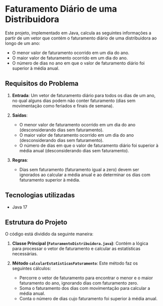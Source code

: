 # Faturamento Diário de uma Distribuidora

Este projeto, implementado em Java, calcula as seguintes informações a partir de um vetor que contém o faturamento diário de uma distribuidora ao longo de um ano:

- O menor valor de faturamento ocorrido em um dia do ano.
- O maior valor de faturamento ocorrido em um dia do ano.
- O número de dias no ano em que o valor de faturamento diário foi superior à média anual.

## Requisitos do Problema

1. **Entrada**: Um vetor de faturamento diário para todos os dias de um ano, no qual alguns dias podem não conter faturamento (dias sem movimentação como feriados e finais de semana).

2. **Saídas**:
    - O menor valor de faturamento ocorrido em um dia do ano (desconsiderando dias sem faturamento).
    - O maior valor de faturamento ocorrido em um dia do ano (desconsiderando dias sem faturamento).
    - O número de dias em que o valor de faturamento diário foi superior à média anual (desconsiderando dias sem faturamento).

3. **Regras**:
    - Dias sem faturamento (faturamento igual a zero) devem ser ignorados ao calcular a média anual e ao determinar os dias com faturamento superior à média.

## Tecnologias utilizadas
- Java 17

## Estrutura do Projeto

O código está dividido da seguinte maneira:

1. **Classe Principal (`FaturamentoDistribuidora.java`)**: Contém a lógica para processar o vetor de faturamento e calcular as estatísticas necessárias.

2. **Método `calcularEstatisticasFaturamento`**: Este método faz os seguintes cálculos:
    - Percorre o vetor de faturamento para encontrar o menor e o maior faturamento do ano, ignorando dias com faturamento zero.
    - Soma o faturamento dos dias com movimentação para calcular a média anual.
    - Conta o número de dias cujo faturamento foi superior à média anual.

